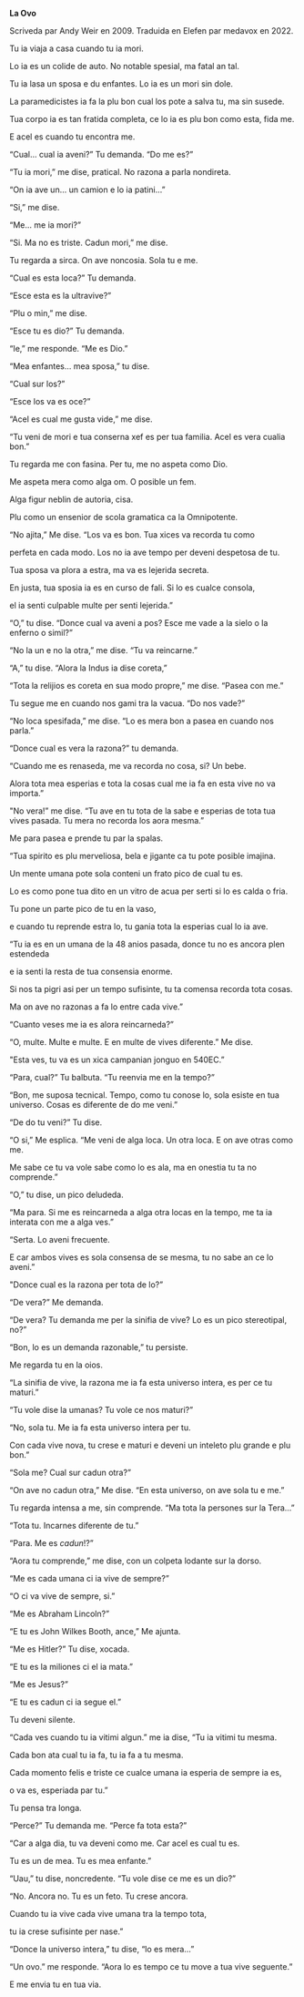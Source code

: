 **La Ovo**

Scriveda par Andy Weir en 2009. Traduida en Elefen par medavox en 2022.


Tu ia viaja a casa cuando tu ia mori.

Lo ia es un colide de auto. No notable spesial, ma fatal an tal. 

Tu ia lasa un sposa e du enfantes. Lo ia es un mori sin dole.

La paramedicistes ia fa la plu bon cual los pote a salva tu, ma sin susede. 

Tua corpo ia es tan fratida completa, ce lo ia es plu bon como esta, fida me.

E acel es cuando tu encontra me.

“Cual… cual ia aveni?” Tu demanda. “Do me es?”

“Tu ia mori,” me dise, pratical. No razona a parla nondireta.

“On ia ave un… un camion e lo ia patini…”

“Si,” me dise.

“Me… me ia mori?”

“Si. Ma no es triste. Cadun mori,” me dise.

Tu regarda a sirca. On ave noncosia. Sola tu e me.  

“Cual es esta loca?” Tu demanda. 

“Esce esta es la ultravive?”

“Plu o min,” me dise.

“Esce tu es dio?” Tu demanda.

“Ie,” me responde. “Me es Dio.”

“Mea enfantes… mea sposa,” tu dise.

“Cual sur los?”

“Esce los va es oce?”

“Acel es cual me gusta vide,” me dise. 

“Tu veni de mori e tua conserna xef es per tua familia. Acel es vera cualia bon.”

Tu regarda me con fasina. Per tu, me no aspeta como Dio. 

Me aspeta mera como alga om. O posible un fem. 

Alga figur neblin de autoria, cisa. 

Plu como un ensenior de scola gramatica ca la Omnipotente.

“No ajita,” Me dise. “Los va es bon. Tua xices va recorda tu como

perfeta en cada modo. Los no ia ave tempo per deveni despetosa de tu.

Tua sposa va plora a estra, ma va es lejerida secreta. 

En justa, tua sposia ia es en curso de fali. Si lo es cualce consola, 

el ia senti culpable multe per senti lejerida.”

“O,” tu dise. “Donce cual va aveni a pos? Esce me vade a la sielo o la enferno o simil?”

“No la un e no la otra,” me dise. “Tu va reincarne.”

“A,” tu dise. “Alora la Indus ia dise coreta,”

“Tota la relijios es coreta en sua modo propre,” me dise. “Pasea con me.”

Tu segue me en cuando nos gami tra la vacua. “Do nos vade?”

“No loca spesifada,” me dise. “Lo es mera bon a pasea en cuando nos parla.”

“Donce cual es vera la razona?” tu demanda. 

“Cuando me es renaseda, me va recorda no cosa, si? Un bebe. 

Alora tota mea esperias e tota la cosas cual me ia fa en esta vive no va importa.”

"No vera!” me dise. “Tu ave en tu tota de la sabe e esperias de tota tua vives pasada. Tu mera no recorda los aora mesma.”

Me para pasea e prende tu par la spalas. 

“Tua spirito es plu merveliosa, bela e jigante ca tu pote posible imajina.

Un mente umana pote sola conteni un frato pico de cual tu es.

Lo es como pone tua dito en un vitro de acua per serti si lo es calda o fria. 

Tu pone un parte pico de tu en la vaso,

e cuando tu reprende estra lo, tu gania tota la esperias cual lo ia ave.

“Tu ia es en un umana de la 48 anios pasada, donce tu no es ancora plen estendeda

e ia senti la resta de tua consensia enorme.

Si nos ta pigri asi per un tempo sufisinte, tu ta comensa recorda tota cosas.

Ma on ave no razonas a fa lo entre cada vive.”

“Cuanto veses me ia es alora reincarneda?”

“O, multe. Multe e multe. E en multe de vives diferente.” Me dise.

"Esta ves, tu va es un xica campanian jonguo en 540EC.”

“Para, cual?” Tu balbuta. “Tu reenvia me en la tempo?”

“Bon, me suposa tecnical. Tempo, como tu conose lo, sola esiste en tua universo.
 Cosas es diferente de do me veni.”

“De do tu veni?” Tu dise.

“O si,” Me esplica. “Me veni de alga loca. Un otra loca. E on ave otras como me.

Me sabe ce tu va vole sabe como lo es ala, ma en onestia tu ta no comprende.”

“O,” tu dise, un pico deludeda. 

“Ma para. Si me es reincarneda a alga otra locas en la tempo, 
me ta ia interata con me a alga ves.”

“Serta. Lo aveni frecuente. 

E car ambos vives es sola consensa de se mesma, tu no sabe an ce lo aveni.”

"Donce cual es la razona per tota de lo?”

“De vera?” Me demanda. 

“De vera? Tu demanda me per la sinifia de vive? Lo es un pico stereotipal, no?”

“Bon, lo es un demanda razonable,” tu persiste.

Me regarda tu en la oios.

“La sinifia de vive, la razona me ia fa esta universo intera, es per ce tu maturi.”

“Tu vole dise la umanas? Tu vole ce nos maturi?”

“No, sola tu. Me ia fa esta universo intera per tu. 

Con cada vive nova, tu crese e maturi e deveni un inteleto plu grande e plu bon.”

“Sola me? Cual sur cadun otra?”

“On ave no cadun otra,” Me dise. “En esta universo, on ave sola tu e me.”

Tu regarda intensa a me, sin comprende. “Ma tota la persones sur la Tera…”

“Tota tu. Incarnes diferente de tu.”

“Para. Me es *cadun*!?”

“Aora tu comprende,” me dise, con un colpeta lodante sur la dorso.

“Me es cada umana ci ia vive de sempre?”

“O ci va vive de sempre, si.”

“Me es Abraham Lincoln?”

“E tu es John Wilkes Booth, ance,” Me ajunta.

“Me es Hitler?” Tu dise, xocada.

“E tu es la miliones ci el ia mata.”

“Me es Jesus?”

“E tu es cadun ci ia segue el.”

Tu deveni silente.

“Cada ves cuando tu ia vitimi algun.” me ia dise, “Tu ia vitimi tu mesma. 

Cada bon ata cual tu ia fa, tu ia fa a tu mesma.

Cada momento felis e triste ce cualce umana ia esperia de sempre ia es, 

o va es, esperiada par tu.”

Tu pensa tra longa.

“Perce?” Tu demanda me. “Perce fa tota esta?”

“Car a alga dia, tu va deveni como me. Car acel es cual tu es.

Tu es un de mea. Tu es mea enfante.”

“Uau,” tu dise, noncredente. “Tu vole dise ce me es un dio?”

“No. Ancora no. Tu es un feto. Tu crese ancora. 

Cuando tu ia vive cada vive umana tra la tempo tota, 

tu ia crese sufisinte per nase.”

“Donce la universo intera,” tu dise, “lo es mera…”

“Un ovo.” me responde. “Aora lo es tempo ce tu move a tua vive seguente.”

E me envia tu en tua via.
